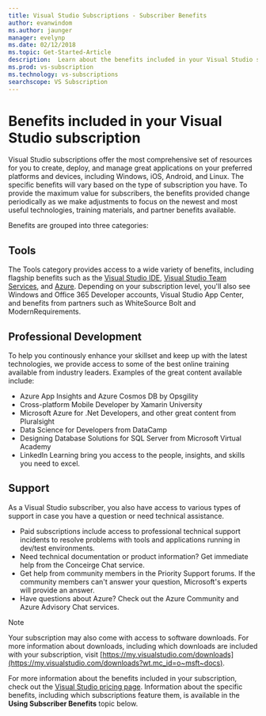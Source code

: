 ```yaml
---
title: Visual Studio Subscriptions - Subscriber Benefits
author: evanwindom
ms.author: jaunger
manager: evelynp
ms.date: 02/12/2018
ms.topic: Get-Started-Article
description:  Learn about the benefits included in your Visual Studio subscription
ms.prod: vs-subscription
ms.technology: vs-subscriptions
searchscope: VS Subscription
---
```


# Benefits included in your Visual Studio subscription

Visual Studio subscriptions offer the most comprehensive set of resources for you to create, deploy, and manage great applications on your preferred platforms and devices, including Windows, iOS, Android, and Linux.  The specific benefits will vary based on the type of subscription you have.  To provide the maximum value for subscribers, the benefits provided change periodically as we make adjustments to focus on the newest and most useful technologies, training materials, and partner benefits available. 

Benefits are grouped into three categories:

## Tools
The Tools category provides access to a wide variety of benefits, including flagship benefits such as the [Visual Studio IDE](vs-ide-benefit.md), [Visual Studio Team Services](vs-vsts.md), and [Azure](vs-azure.md).  Depending on your subscription level, you'll also see Windows and Office 365 Developer accounts, Visual Studio App Center, and benefits from partners such as WhiteSource Bolt and ModernRequirements.

## Professional Development
To help you continously enhance your skillset and keep up with the latest technologies, we provide access to some of the best online training available from industry leaders. Examples of the great content available include:
- Azure App Insights and Azure Cosmos DB by Opsgility
- Cross-platform Mobile Developer by Xamarin University
- Microsoft Azure for .Net Developers, and other great content from Pluralsight
- Data Science for Developers from DataCamp
- Designing Database Solutions for SQL Server from Microsoft Virtual Academy
- LinkedIn Learning bring you access to the people, insights, and skills you need to excel. 

## Support 
As a Visual Studio subscriber, you also have access to various types of support in case you have a question or need technical assistance. 
- Paid subscriptions include access to professional technical support incidents to resolve problems with tools and applications running in dev/test environments.  
- Need technical documentation or product information?  Get immediate help from the Conceirge Chat service. 
- Get help from community members in the Priority Support forums.  If the community members can't answer your question, Microsoft's experts will provide an answer. 
- Have questions about Azure?  Check out the Azure Community and Azure Advisory Chat services.  

> [!NOTE] 
> Your subscription may also come with access to software downloads.  For more information about downloads, including which downloads are included with your subscription, visit [https://my.visualstudio.com/downloads](https://my.visualstudio.com/downloads?wt.mc_id=o~msft~docs).

For more information about the benefits included in your subscription, check out the [Visual Studio pricing page](https://www.visualstudio.com/vs/pricing/).  Information about the specific benefits, including which subscriptions feature them, is available in the **Using Subscriber Benefits** topic below. 

